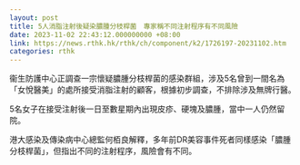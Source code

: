 ```yaml
---
layout: post
title: 5人消脂注射後疑染膿腫分枝桿菌　專家稱不同注射程序有不同風險
date: 2023-11-02 22:43:12.000000000 +08:00
link: https://news.rthk.hk/rthk/ch/component/k2/1726197-20231102.htm
categories: rthk
---
```


衞生防護中心正調查一宗懷疑膿腫分枝桿菌的感染群組，涉及5名曾到一間名為「女悅醫美」的處所接受消脂注射的顧客，根據初步調查，不排除涉及無牌行醫。

5名女子在接受注射後一日至數星期內出現皮疹、硬塊及膿腫，當中一人仍然留院。

港大感染及傳染病中心總監何栢良解釋，多年前DR美容事件死者同樣感染「膿腫分枝桿菌」，但指出不同的注射程序，風險會有不同。
